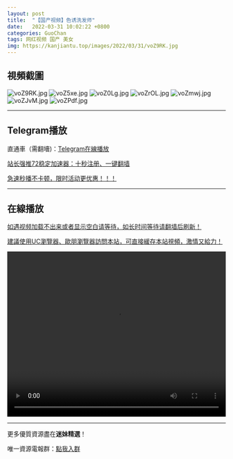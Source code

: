 ```yaml
---
layout: post
title:  "【国产视频】色诱洗发师"
date:   2022-03-31 10:02:22 +0800
categories: GuoChan
tags: 网红视频 国产 美女
img: https://kanjiantu.top/images/2022/03/31/voZ9RK.jpg
---
```



## 視頻截圖

![voZ9RK.jpg](https://kanjiantu.top/images/2022/03/31/voZ9RK.jpg)
![voZ5xe.jpg](https://kanjiantu.top/images/2022/03/31/voZ5xe.jpg)
![voZ0Lg.jpg](https://kanjiantu.top/images/2022/03/31/voZ0Lg.jpg)
![voZrOL.jpg](https://kanjiantu.top/images/2022/03/31/voZrOL.jpg)
![voZmwj.jpg](https://kanjiantu.top/images/2022/03/31/voZmwj.jpg)
![voZJvM.jpg](https://kanjiantu.top/images/2022/03/31/voZJvM.jpg)
![voZPdf.jpg](https://kanjiantu.top/images/2022/03/31/voZPdf.jpg)

* * *
## Telegram播放

直通車（需翻墻)：[Telegram在線播放](https://t.me/mimeijingxuan/139)

<u>站长强推72稳定加速器：[十秒注册、一键翻墙](https://72vpn.xyz/#/register?code=mimei) </u>


<u>急速秒播不卡顿，限时活动更优惠！！！</u>
* * *
## 在線播放
<u>如遇视频加载不出来或者显示空白请等待，如长时间等待请翻墙后刷新！</u>

<u>建議使用UC瀏覽器、歐朋瀏覽器訪問本站，可直接緩存本站視頻，激情又給力！</u>
<center><video src="https://cdn.publer.io/uploads/videos/624490bedb2797743f728fa9/119c311468b6fb6249c7c6f8101a766a.mp4" width="100%" height="380px" controls="controls"></video></center>

* * *
更多優質資源盡在**迷妹精選**！

唯一資源電報群：[點我入群](https://t.me/mimeijingxuan)


